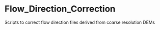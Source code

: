 # Flow_Direction_Correction
Scripts to correct flow direction files derived from coarse resolution DEMs
